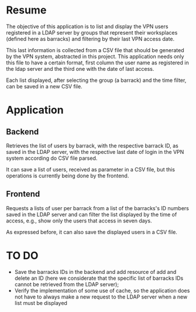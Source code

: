 # Resume

The objective of this application is to list and display the VPN users registered in a LDAP server by groups that represent their worksplaces (defined here as barracks) and filtering by their last VPN access date.

This last information is collected from a CSV file that should be generated by the VPN system, abstracted in this
project. This application needs only this file to have a certain format, first column the user name as registered
in the ldap server and the third one with the date of last access.

Each list displayed, after selecting the group (a barrack) and the time filter, can be saved in a new CSV file.

# Application

## Backend

Retrieves the list of users by barrack, with the respective barrack ID, as saved in the LDAP server, with
the respective last date of login in the VPN system according do CSV file parsed.

It can save a list of users, received as parameter in a CSV file, but this operations is currently being done
by the frontend.

## Frontend

Requests a lists of user per barrack from a list of the barracks's ID numbers saved in the LDAP server and can
filter the list displayed by the time of access, e.g., show only the users that access in seven days.

As expressed before, it can also save the displayed users in a CSV file.

# TO DO

- Save the barracks IDs in the backend and add resource of add and delete an ID (here we considerate that the 
specific list of barracks IDs cannot be retrieved from the LDAP server);
- Verify the implementation of some use of cache, so the application does not have to always make a new request
to the LDAP server when a new list must be displayed
